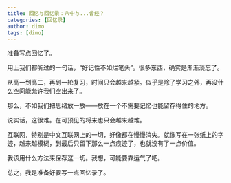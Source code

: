 ```yaml
---
title: 回忆与回忆录：八中与...曾经？
categories: [回忆录]
author: dimo
tags: [dimo]
---
```


准备写点回忆了。

用上我们都听过的一句话，“好记性不如烂笔头”。很多东西，确实是渐渐淡忘了。

从高一到高二，再到一轮复习，时间只会越来越紧。似乎是除了学习之外，再没什么空间能允许我们空出来了。

那么，不如我们把思绪放一放——放在一个不需要记忆也能留存得住的地方。

说实话，这很难。在可预见的将来也只会越来越难。

互联网，特别是中文互联网上的一切，好像都在慢慢消失。就像写在一张纸上的字迹，越来越模糊，到最后只留下那么一点痕迹了，也就没有了一点价值。

我该用什么方法来保存这一切。我想，可能要靠运气了吧。

总之，我是准备好要写一点回忆录了。